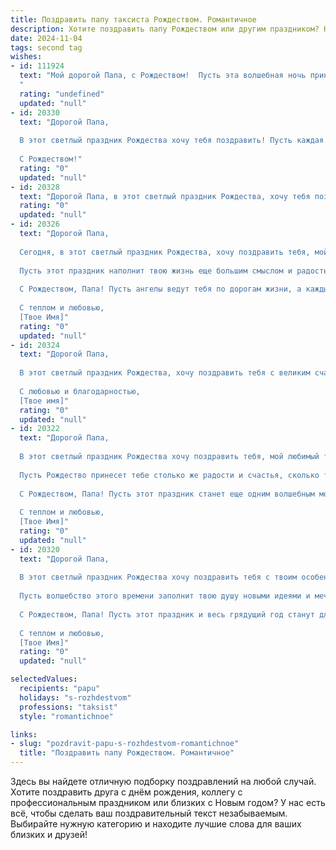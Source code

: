 ```yaml
---
title: Поздравить папу таксиста Рождеством. Романтичное
description: Хотите поздравить папу Рождеством или другим праздником? Наш ИИ создаст незабываемое поздравление, а вы обязательно выделитесь среди других.  
date: 2024-11-04
tags: second tag
wishes:
- id: 111924
  text: "Мой дорогой Папа, с Рождеством!  Пусть эта волшебная ночь принесет тебе столько же тепла и света, сколько ты приносишь в наши жизни.  Ты — наш надежный маяк, как такси, всегда готовый доставить нас к мечте.  Пусть твой путь будет всегда освещен любовью и счастьем, а звезды на небе сияют для тебя так ярко, как твои глаза.  Целую тебя крепко и люблю всей душой!
  "
  rating: "undefined"
  updated: "null"
- id: 20330
  text: "Дорогой Папа,
  
  В этот светлый праздник Рождества хочу тебя поздравить! Пусть каждая поездка на твоем такси будет не только работой, но и маленьким путешествием в мир радости и счастья. Пусть волшебство Рождества наполнит твою жизнь новыми чудесами и романтическими моментами. С любовью и теплом поздравляю тебя, Папа, и желаю, чтобы каждый день был таким же ярким и загадочным, как сам праздник!
  
  С Рождеством!"
  rating: "0"
  updated: "null"
- id: 20328
  text: "Дорогой Папа, в этот светлый праздник Рождества, хочу тебя поздравить! Как таксист, ты каждый день привозишь домой не только пассажиров, но и частичку своей души. Пусть этот праздник принесет тебе столько же радости и тепла, сколько ты даришь другим. Желаю, чтобы каждая твоя поездка была безопасной и приносила только положительные эмоции. Пусть Рождество украсит твою жизнь новыми чудесами и романтическими моментами. С любовью и благодарностью за все, что ты делаешь! С Рождеством!"
  rating: "0"
  updated: "null"
- id: 20326
  text: "Дорогой Папа,
  
  Сегодня, в этот светлый праздник Рождества, хочу поздравить тебя, мой любимый таксист, с великим счастьем и теплом в душе. Пусть каждая твоя поездка приносит не только добрые слова и улыбки, но и новые, яркие впечатления.
  
  Пусть этот праздник наполнит твою жизнь еще большим смыслом и радостью, а каждая минута, проведенная с близкими, станет бесценным даром. Ты всегда был для нас опорой и примером, и сегодня, как никогда, мы ценим твою заботу и любовь.
  
  С Рождеством, Папа! Пусть ангелы ведут тебя по дорогам жизни, а каждый день будет наполнен любовью и благополучием.
  
  С теплом и любовью,
  [Твое Имя]"
  rating: "0"
  updated: "null"
- id: 20324
  text: "Дорогой Папа,
  
  В этот светлый праздник Рождества, хочу поздравить тебя с великим счастьем и радостью. Ты, как таксист, всегда находишь правильный путь, не только на дороге, но и в жизни. Твоя мудрость и терпение вдохновляют меня каждый день. Пусть это Рождество принесет тебе столько же радости и тепла, сколько ты даришь другим на своем желтом автомобиле.
  
  С любовью и благодарностью,
  [Твое имя]"
  rating: "0"
  updated: "null"
- id: 20322
  text: "Дорогой Папа,
  
  В этот светлый праздник Рождества хочу поздравить тебя, мой любимый таксист, с великолепным днем, когда мир наполнен светом и теплом. Пусть каждая твоя поездка будет наполнена радостью и улыбками пассажиров, а дорога к дому всегда будет короткой и приятной.
  
  Пусть Рождество принесет тебе столько же радости и счастья, сколько ты даришь другим своим профессионализмом и добротой. Ты делаешь мир лучше своим присутствием, и я благодарна тебе за это.
  
  С Рождеством, Папа! Пусть этот праздник станет еще одним волшебным моментом в нашей жизни, наполненным любовью и пониманием.
  
  С теплом и любовью,
  [Твое Имя]"
  rating: "0"
  updated: "null"
- id: 20320
  text: "Дорогой Папа,
  
  В этот светлый праздник Рождества хочу поздравить тебя с твоим особенным днем. Как таксист, ты каждый день привозишь домой не только пассажиров, но и частичку радости и уверенности в том, что все наладится. Пусть это Рождество принесет тебе столько же тепла и уюта, сколько ты даришь другим.
  
  Пусть волшебство этого времени заполнит твою душу новыми идеями и мечтами, а домашний очаг будет сиять теплом и любовью. Желаю, чтобы каждый твой шаг в новом году был наполнен смыслом и успехом, а каждая поездка приносила не только заработок, но и радость от общения и помощи людям.
  
  С Рождеством, Папа! Пусть этот праздник и весь грядущий год станут для тебя временем чудес и романтики, как каждая твоя поездка, когда за окном мелькают огни города, а в душе звучит тихая музыка надежд и счастливых моментов.
  
  С теплом и любовью,
  [Твое Имя]"
  rating: "0"
  updated: "null"

selectedValues:
  recipients: "papu"
  holidays: "s-rozhdestvom"
  professions: "taksist"
  style: "romantichnoe"

links:
- slug: "pozdravit-papu-s-rozhdestvom-romantichnoe"
  title: "Поздравить папу Рождеством. Романтичное"
---
```


Здесь вы найдете отличную подборку поздравлений на любой случай. 
Хотите поздравить друга с днём рождения, коллегу с профессиональным праздником или близких с Новым годом? У нас есть всё, чтобы сделать ваш поздравительный текст незабываемым. Выбирайте нужную категорию и находите лучшие слова для ваших близких и друзей!
